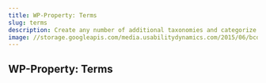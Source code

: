 ```yaml
---
title: WP-Property: Terms
slug: terms
description: Create any number of additional taxonomies and categorize your listings into search-friendly terms.
image: //storage.googleapis.com/media.usabilitydynamics.com/2015/06/bcd798d8-wp_property_terms_512x512-300x300.png
---
```


## WP-Property: Terms
